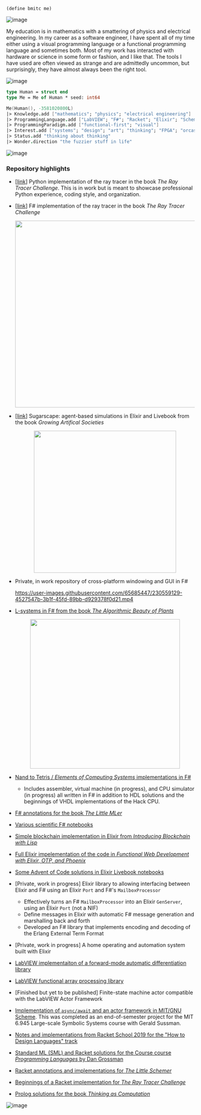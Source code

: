 ```racket
(define bmitc me)
```
![image](https://user-images.githubusercontent.com/65685447/230550645-233e7f89-b88f-47f0-8032-d03c83a36678.png)

My education is in mathematics with a smattering of physics and electrical engineering. In my career as a software engineer, I have spent all of my time either using a visual programming language or a functional programming language and sometimes both. Most of my work has interacted with hardware or science in some form or fashion, and I like that. The tools I have used are often viewed as strange and are admittedly uncommon, but surprisingly, they have almost always been the right tool.

![image](https://user-images.githubusercontent.com/65685447/230550733-654aa230-da70-4ff9-aa1f-3b504769a69c.png)

```fsharp
type Human = struct end
type Me = Me of Human * seed: int64

Me(Human(), -3581020800L)
|> Knowledge.add ["mathematics"; "physics"; "electrical engineering"]
|> ProgrammingLanguage.add ["LabVIEW"; "F#"; "Racket"; "Elixir"; "Scheme"; "Pure Data"; "CSound"; "VHDL"]
|> ProgrammingParadigm.add ["functional-first"; "visual"]
|> Interest.add ["systems"; "design"; "art"; "thinking"; "FPGA"; "orcas"; "black holes"]
|> Status.add "thinking about thinking"
|> Wonder.direction "the fuzzier stuff in life"
```

![image](https://user-images.githubusercontent.com/65685447/230550760-d8d23a04-6121-4152-bb39-ecfb86ed286b.png)

### Repository highlights

* [[link](https://github.com/bmitc/the-ray-tracer-challenge-python)] Python implementation of the ray tracer in the book *The Ray Tracer Challenge*. This is in work but is meant to showcase professional Python experience, coding style, and organization.

* [[link](https://github.com/bmitc/the-ray-tracer-challenge-fsharp)] F# implementation of the ray tracer in the book *The Ray Tracer Challenge*
    
    <p align="center"><image width="500" src="https://user-images.githubusercontent.com/65685447/230558538-d1cf0524-dda9-4246-9f05-81e3495b5fe9.png"/></p>
* [[link](https://github.com/bmitc/sugarscape)] Sugarscape: agent-based simulations in Elixir and Livebook from the book *Growing Artifical Societies*
    
    <p align="center"><image width="380" src="https://user-images.githubusercontent.com/65685447/230558221-dbf3ca52-8f5d-4d30-9938-d1a5ec103427.png"/></p>
* Private, in work repository of cross-platform windowing and GUI in F#
    
    https://user-images.githubusercontent.com/65685447/230559129-4527547b-3b1f-45fd-89bb-d929378f0d21.mp4
* [L-systems in F# from the book *The Algorithmic Beauty of Plants*](https://github.com/bmitc/fsharp-science-and-math-notebooks/blob/main/the-algorithmic-beauty-of-plants.ipynb)
    
    <p align="center"><image width="400" src="https://user-images.githubusercontent.com/65685447/230561166-68162524-c758-445a-b45b-bbe41540777c.png"/></p>
* [Nand to Tetris / *Elements of Computing Systems* implementations in F#](https://github.com/bmitc/nand2tetris)
  * Includes assembler, virtual machine (in progress), and CPU simulator (in progress) all written in F# in addition to HDL solutions and the beginnings of VHDL implementations of the Hack CPU.
* [F# annotations for the book *The Little MLer*](https://github.com/bmitc/the-little-fsharper)
* [Various scientific F# notebooks](https://github.com/bmitc/fsharp-science-and-math-notebooks)
* [Simple blockchain implementation in Elixir from *Introducing Blockchain with Lisp*](https://github.com/bmitc/introducing-blockchain-with-elixir)
* [Full Elixir impelementation of the code in *Functional Web Development with Elixir, OTP, and Phoenix*](https://github.com/bmitc/functional-web-development-with-elixir)
* [Some Advent of Code solutions in Elixir Livebook notebooks](https://github.com/bmitc/advent-of-code)
* [Private, work in progress] Elixir library to allowing interfacing between Elixir and F# using an Elixir `Port` and F#'s `MailboxProcessor`
  * Effectively turns an F# `MailboxProcessor` into an Elixir `GenServer`, using an Elixir `Port` (not a NIF)
  * Define messages in Elixir with automatic F# message generation and marshalling back and forth
  * Developed an F# library that implements encoding and decoding of the Erlang External Term Format
* [Private, work in progress] A home operating and automation system built with Elixir
* [LabVIEW implementaiton of a forward-mode automatic differentiation library](https://github.com/slo-systems/labview-automatic-differentiation)
* [LabVIEW functional array processing library](https://github.com/slo-systems/labview-functional-array)
* [Finished but yet to be published] Finite-state machine actor compatible with the LabVIEW Actor Framework
* [Implementation of `async/await` and an actor framework in MIT/GNU Scheme](https://github.com/bmitc/mit-6.945-project). This was completed as an end-of-semester project for the MIT 6.945 Large-scale Symbolic Systems course with Gerald Sussman.
* [Notes and implementations from Racket School 2019 for the "How to Design Languages" track](https://github.com/bmitc/racket-school-2019)
* [Standard ML (SML) and Racket solutions for the Course course *Programming Languages* by Dan Grossman](https://github.com/bmitc/coursera-programming-languages)
* [Racket annotations and implementations for *The Little Schemer*](https://github.com/bmitc/the-little-schemer)
* [Beginnings of a Racket implementation for *The Ray Tracer Challenge*](https://github.com/bmitc/the-ray-tracer-challenge-racket)
* [Prolog solutions for the book *Thinking as Computation*](https://github.com/bmitc/thinking-as-computation/tree/main/prolog)

![image](https://user-images.githubusercontent.com/65685447/230550789-9d2da515-cef2-4fbf-834e-1a6507cba5ec.png)

<!--
![image](https://user-images.githubusercontent.com/65685447/151491530-e9a01eb0-4b97-410c-8cf5-c2eea62f651c.png)
-->

<!--
**bmitc/bmitc** is a ✨ _special_ ✨ repository because its `README.md` (this file) appears on your GitHub profile.

Here are some ideas to get you started:

- 🔭 I’m currently working on ...
- 🌱 I’m currently learning ...
- 👯 I’m looking to collaborate on ...
- 🤔 I’m looking for help with ...
- 💬 Ask me about ...
- 📫 How to reach me: ...
- 😄 Pronouns: ...
- ⚡ Fun fact: ...
-->
